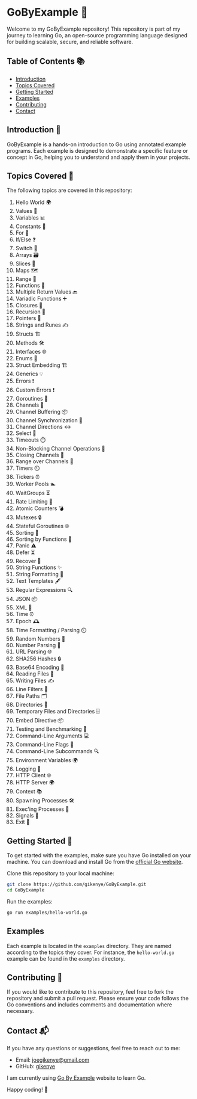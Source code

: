 # GoByExample 🚀

Welcome to my GoByExample repository! This repository is part of my journey to learning Go, an open-source programming language designed for building scalable, secure, and reliable software.

## Table of Contents 📚
- [Introduction](#introduction)
- [Topics Covered](#topics-covered)
- [Getting Started](#getting-started)
- [Examples](#examples)
- [Contributing](#contributing)
- [Contact](#contact)

## Introduction 📝

GoByExample is a hands-on introduction to Go using annotated example programs. Each example is designed to demonstrate a specific feature or concept in Go, helping you to understand and apply them in your projects.

## Topics Covered 📖

The following topics are covered in this repository:

1. Hello World 🌍
2. Values 🧮
3. Variables 📊
4. Constants 🚦
5. For 🔄
6. If/Else ❓
7. Switch 🔀
8. Arrays 🗃️
9. Slices 🍰
10. Maps 🗺️
11. Range 🔁
12. Functions 🔧
13. Multiple Return Values 🔙
14. Variadic Functions ➕
15. Closures 🚪
16. Recursion 🔄
17. Pointers 🧷
18. Strings and Runes ✍️
19. Structs 🏗️
20. Methods 🛠️
21. Interfaces 🌐
22. Enums 🔢
23. Struct Embedding 🏗️
24. Generics 💡
25. Errors ❗
26. Custom Errors ❗
27. Goroutines 🧵
28. Channels 📡
29. Channel Buffering 📦
30. Channel Synchronization 📶
31. Channel Directions ↔️
32. Select 🔀
33. Timeouts ⏱️
34. Non-Blocking Channel Operations 🛑
35. Closing Channels 🚪
36. Range over Channels 🔄
37. Timers ⏲️
38. Tickers ⏰
39. Worker Pools 🏊
40. WaitGroups ⏳
41. Rate Limiting 🚦
42. Atomic Counters 💣
43. Mutexes 🔒
44. Stateful Goroutines 🌐
45. Sorting 📑
46. Sorting by Functions 📂
47. Panic ⚠️
48. Defer ⏳
49. Recover 💪
50. String Functions ✨
51. String Formatting 📝
52. Text Templates 🖋️
53. Regular Expressions 🔍
54. JSON 📦
55. XML 📄
56. Time ⏰
57. Epoch 🕰️
58. Time Formatting / Parsing ⏲️
59. Random Numbers 🎲
60. Number Parsing 🔢
61. URL Parsing 🌐
62. SHA256 Hashes 🔒
63. Base64 Encoding 🔐
64. Reading Files 📖
65. Writing Files ✍️
66. Line Filters 🧹
67. File Paths 🗂️
68. Directories 📁
69. Temporary Files and Directories 🗄️
70. Embed Directive 📦
71. Testing and Benchmarking 🧪
72. Command-Line Arguments 💻
73. Command-Line Flags 🚩
74. Command-Line Subcommands 🔍
75. Environment Variables 🌍
76. Logging 📜
77. HTTP Client 🌐
78. HTTP Server 🌍
79. Context 📚
80. Spawning Processes 🛠️
81. Exec'ing Processes 🏃
82. Signals 🚨
83. Exit 🚪

## Getting Started 🚀

To get started with the examples, make sure you have Go installed on your machine. You can download and install Go from the [official Go website](https://golang.org/dl/).

Clone this repository to your local machine:

```bash
git clone https://github.com/gikenye/GoByExample.git
cd GoByExample
```

Run the examples:

```bash
go run examples/hello-world.go
```

## Examples

Each example is located in the `examples` directory. They are named according to the topics they cover. For instance, the `hello-world.go` example can be found in the `examples` directory.

## Contributing 🤝

If you would like to contribute to this repository, feel free to fork the repository and submit a pull request. Please ensure your code follows the Go conventions and includes comments and documentation where necessary.

## Contact 📬

If you have any questions or suggestions, feel free to reach out to me:

- Email: [joegikenye@gmail.com](mailto:joegikenye@gmail.com)
- GitHub: [gikenye](https://github.com/gikenye/)

I am currently using [Go By Example](https://gobyexample.com) website to learn Go.

Happy coding! 🚀
